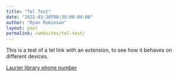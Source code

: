 ```yaml
---
title: "Tel Test"
date: "2022-03-30T08:38:00-04:00"
author: "Ryan Robinson"
layout: post
permalink: /websites/tel-test/
---
```


This is a test of a tel link with an extension, to see how it behaves on different devices.

[Laurier library phone number](tel:+1519-884-0710,4126#)